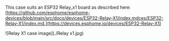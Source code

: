 This case suits an ESP32 Relay_x1 board as described here: [https://github.com/esphome/esphome-devices/blob/main/src/docs/devices/ESP32-Relay-X1/index.mdces/ESP32-Relay-X1/index.md.](https://devices.esphome.io/devices/ESP32-Relay-X1)

![Relay X1 case image](./Relay x1.jpg)
